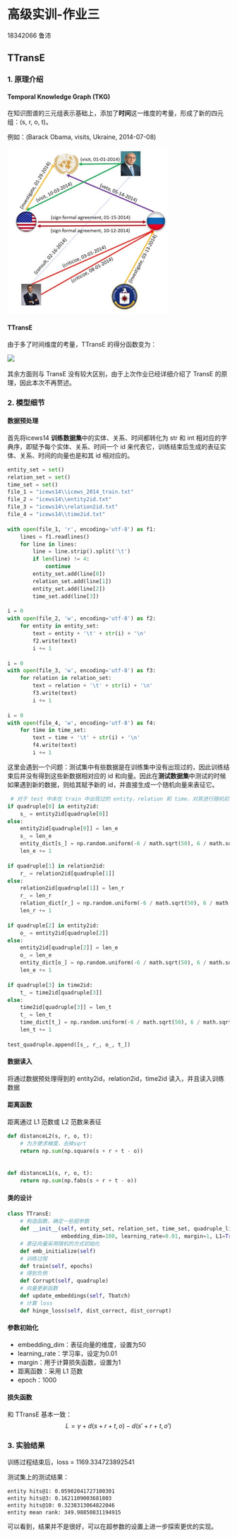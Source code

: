 # 高级实训-作业三

18342066 鲁沛

## TTransE

### 1. 原理介绍

#### Temporal Knowledge Graph (TKG)

在知识图谱的三元组表示基础上，添加了**时间**这一维度的考量，形成了新的四元组：(s, r, o, t)。

例如：(Barack Obama, visits, Ukraine, 2014-07-08)

 ![](./img/1.png)



#### TTransE

由于多了时间维度的考量，TTransE 的得分函数变为：

 ![](./img/2.png")

其余方面则与 TransE 没有较大区别，由于上次作业已经详细介绍了 TransE 的原理，因此本次不再赘述。



### 2. 模型细节

#### 数据预处理

首先将icews14 **训练数据集**中的实体、关系、时间都转化为 str 和 int 相对应的字典序，即赋予每个实体、关系、时间一个 id 来代表它，训练结束后生成的表征实体、关系、时间的向量也是和其 id 相对应的。

```python
entity_set = set()
relation_set = set()
time_set = set()
file_1 = "icews14\\icews_2014_train.txt"
file_2 = "icews14\\entity2id.txt"
file_3 = "icews14\\relation2id.txt"
file_4 = "icews14\\time2id.txt"

with open(file_1, 'r', encoding='utf-8') as f1:
    lines = f1.readlines()
    for line in lines:
        line = line.strip().split('\t')
        if len(line) != 4:
            continue
        entity_set.add(line[0])
        relation_set.add(line[1])
        entity_set.add(line[2])
        time_set.add(line[3])

i = 0
with open(file_2, 'w', encoding='utf-8') as f2:
    for entity in entity_set:
        text = entity + '\t' + str(i) + '\n'
        f2.write(text)
        i += 1

i = 0
with open(file_3, 'w', encoding='utf-8') as f3:
    for relation in relation_set:
        text = relation + '\t' + str(i) + '\n'
        f3.write(text)
        i += 1

i = 0
with open(file_4, 'w', encoding='utf-8') as f4:
    for time in time_set:
        text = time + '\t' + str(i) + '\n'
        f4.write(text)
        i += 1
```

这里会遇到一个问题：测试集中有些数据是在训练集中没有出现过的，因此训练结束后并没有得到这些新数据相对应的 id 和向量。因此在**测试数据集**中测试的时候如果遇到新的数据，则给其赋予新的 id，并直接生成一个随机向量来表征它。

```python
 # 对于 test 中未在 train 中出现过的 entity，relation 和 time，对其进行随机初始化
if quadruple[0] in entity2id:
    s_ = entity2id[quadruple[0]]
else:
    entity2id[quadruple[0]] = len_e
    s_ = len_e
    entity_dict[s_] = np.random.uniform(-6 / math.sqrt(50), 6 / math.sqrt(50), 50)
    len_e += 1

if quadruple[1] in relation2id:
    r_ = relation2id[quadruple[1]]
else:
    relation2id[quadruple[1]] = len_r
    r_ = len_r
    relation_dict[r_] = np.random.uniform(-6 / math.sqrt(50), 6 / math.sqrt(50), 50)
    len_r += 1

if quadruple[2] in entity2id:
    o_ = entity2id[quadruple[2]]
else:
    entity2id[quadruple[2]] = len_e
    o_ = len_e
    entity_dict[o_] = np.random.uniform(-6 / math.sqrt(50), 6 / math.sqrt(50), 50)
    len_e += 1

if quadruple[3] in time2id:
    t_ = time2id[quadruple[3]]
else:
    time2id[quadruple[3]] = len_t
    t_ = len_t
    time_dict[t_] = np.random.uniform(-6 / math.sqrt(50), 6 / math.sqrt(50), 50)
    len_t += 1

test_quadruple.append([s_, r_, o_, t_])
```



#### 数据读入

将通过数据预处理得到的 entity2id，relation2id，time2id 读入，并且读入训练数据



#### 距离函数

距离通过 L1 范数或 L2 范数来表征

```python
def distanceL2(s, r, o, t):
    # 为方便求梯度，去掉sqrt
    return np.sum(np.square(s + r + t - o))


def distanceL1(s, r, o, t):
    return np.sum(np.fabs(s + r + t - o))
```



#### 类的设计

```python
class TTransE:
    # 构造函数，确定一些超参数
    def __init__(self, entity_set, relation_set, time_set, quadruple_list,
                 embedding_dim=100, learning_rate=0.01, margin=1, L1=True)
    # 表征向量采用随机的方式初始化
    def emb_initialize(self)
    # 训练过程
    def train(self, epochs)
    # 得到负例
    def Corrupt(self, quadruple)
    # 向量更新函数
    def update_embeddings(self, Tbatch)
    # 计算 loss
    def hinge_loss(self, dist_correct, dist_corrupt)
```



#### 参数初始化

- embedding_dim：表征向量的维度，设置为50
- learning_rate：学习率，设定为0.01
- margin：用于计算损失函数，设置为1
- 距离函数：采用 L1 范数
- epoch：1000



#### 损失函数

和 TTransE 基本一致：
$$
L=\gamma+d(s+r+t,o)-d(s'+r+t,o')
$$


### 3. 实验结果

训练过程结束后，loss = 1169.334723892541

测试集上的测试结果：

```
entity hits@1: 0.05902041727100301
entity hits@3: 0.1621109003681803
entity hits@10: 0.3238313064822046
entity mean rank: 349.98850831194915
```

可以看到，结果并不是很好，可以在超参数的设置上进一步探索更优的实现。
